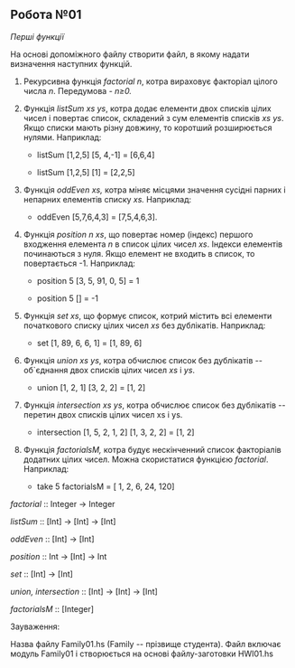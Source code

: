 Робота №01
----------

*Перші функції*

На основі допоміжного файлу створити файл, в якому надати визначення
наступних функцій.

1.  Рекурсивна функція *factorial n*, котра вираховує факторіал цілого
    числа *n*. Передумова - *n≥0.*

2.  Функція *listSum xs ys*, котра додає елементи двох списків цілих
    чисел і повертає список, складений з сум елементів списків *xs ys*.
    Якщо списки мають різну довжину, то коротший розширюється нулями.
    Наприклад:

    -   listSum \[1,2,5\] \[5, 4,-1\] = \[6,6,4\]

    -   listSum \[1,2,5\] \[1\] = \[2,2,5\]

3.  Функція *oddEven xs,* котра міняє місцями значення сусідні парних і
    непарних елементів списку *xs.* Наприклад:

    -   oddEven \[5,7,6,4,3\] = \[7,5,4,6,3\].

4.  Функція *position n xs*, що повертає номер (індекс) першого
    входження елемента *n* в список цілих чисел *xs*. Індекси елементів
    починаються з нуля. Якщо елемент не входить в список, то
    повертається -1. Наприклад:

    -   position 5 \[3, 5, 91, 0, 5\] = 1

    -   position 5 \[\] = -1

5.  Функція *set xs*, що формує список, котрий містить всі елементи
    початкового списку цілих чисел *xs* без дублікатів. Наприклад:

    -   set \[1, 89, 6, 6, 1\] = \[1, 89, 6\]

6.  Функція *union xs ys*, котра обчислює список без дублікатів --
    об\`єднання двох списків цілих чисел *xs* і *ys*.

    -   union \[1, 2, 1\] \[3, 2, 2\] = \[1, 2\]

7.  Функція *intersection xs ys*, котра обчислює список без дублікатів
    -- перетин двох списків цілих чисел xs і ys.

    -   intersection \[1, 5, 2, 1, 2\] \[1, 3, 2, 2\] = \[1, 2\]

8.  Функція *factorialsM,* котра будує нескінченний список факторіалів
    додатних цілих чисел. Можна скористатися функцією *factorial*.
    Наприклад:

    -   take 5 factorialsM = \[ 1, 2, 6, 24, 120\]

*factorial* :: Integer -\> Integer

*listSum* :: \[Int\] -\> \[Int\] -\> \[Int\]

*oddEven* :: \[Int\] -\> \[Int\]

*position* :: Int -\> \[Int\] -\> Int

*set* :: \[Int\] -\> \[Int\]

*union, intersection* :: \[Int\] -\> \[Int\] -\> \[Int\]

*factorialsM* :: \[Integer\]

Зауваження:

Назва файлу Family01.hs (Family -- прізвище студента). Файл включає
модуль Family01 і створюється на основі файлу-заготовки HWI01.hs
